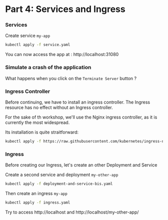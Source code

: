 Part 4: Services and Ingress
============================

### Services

Create service `my-app`
```bash
kubectl apply -f service.yaml
```

You can now access the app at : http://localhost:31080

### Simulate a crash of the application

What happens when you click on the `Terminate Server` button ?

### Ingress Controller

Before continuing, we have to install an ingress controller. The Ingress resource has no effect without an Ingress controller.

For the sake of th workshop, we'll use the Nginx ingress controller, as it is currently the most widespread.

Its installation is quite straitforward:
```bash
kubectl apply -f https://raw.githubusercontent.com/kubernetes/ingress-nginx/master/deploy/static/provider/kind/deploy.yaml
```

### Ingress

Before creating our Ingress, let's create an other Deployment and Service

Create a second service and deployment `my-other-app`
```bash
kubectl apply -f deployment-and-service-bis.yaml
```

Then create an ingress `my-app`
```bash
kubectl apply -f ingress.yaml
```

Try to access http://localhost and http://localhost/my-other-app/
